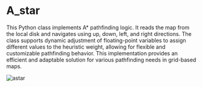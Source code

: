 # A_star
This Python class implements A* pathfinding logic. It reads the map from the local disk and navigates using up, down, left, and right directions. The class supports dynamic adjustment of floating-point variables to assign different values to the heuristic weight, allowing for flexible and customizable pathfinding behavior. This implementation provides an efficient and adaptable solution for various pathfinding needs in grid-based maps.


![astar](https://github.com/rosibeluseda/A_star/assets/145386489/6232c902-a1dc-4464-a2ad-9af9b8f9185a)
